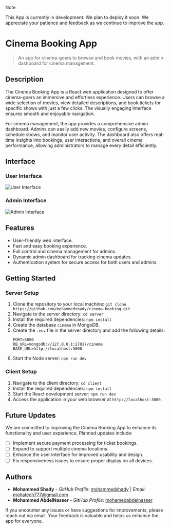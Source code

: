 > [!NOTE]  
> This App is currently in development. We plan to deploy it soon. We appreciate your patience and feedback as we continue to improve the app.

# Cinema Booking App
> An app for cinema-goers to browse and book movies, with an admin dashboard for cinema management.

## Description
The Cinema Booking App is a React web application designed to offer cinema-goers an immersive and effortless experience. Users can browse a wide selection of movies, view detailed descriptions, and book tickets for specific shows with just a few clicks. The visually engaging interface ensures smooth and enjoyable navigation.

For cinema management, the app provides a comprehensive admin dashboard. Admins can easily add new movies, configure screens, schedule shows, and monitor user activity. The dashboard also offers real-time insights into bookings, user interactions, and overall cinema performance, allowing administrators to manage every detail efficiently.

## Interface
### User Interface
![User Interface](https://i.giphy.com/media/v1.Y2lkPTc5MGI3NjExbW0wMmZ6aXNwcDFybmo5eWJiZTQwYmU0MzdzOGlkc2ltMXFpZG9saSZlcD12MV9pbnRlcm5hbF9naWZfYnlfaWQmY3Q9Zw/onqE8rvm2iht9IYD0h/giphy.gif "User Pages")

### Admin Interface
![Admin Interface](https://i.giphy.com/media/v1.Y2lkPTc5MGI3NjExbzQzYndvOGpnc3BjdmFoenFzY241MnB0Zzhqd3Y4eWhvemt2MGdtdiZlcD12MV9pbnRlcm5hbF9naWZfYnlfaWQmY3Q9Zw/LBiIYakOPmpbcQPEKG/giphy.gif "Admin Pages")

## Features

- User-friendly web interface.
- Fast and easy booking experience.
- Full control and cinema management for admins.
- Dynamic admin dashboard for tracking cinema updates.
- Authentication system for secure access for both users and admins.

## Getting Started
### Server Setup
1. Clone the repository to your local machine:
    `git clone https://github.com/mohammedshady/cinema-booking.git`
2. Navigate to the server directory:
    `cd server`
3. Install the required dependencies:
    `npm install`
4. Create the database `cinema` in MongoDB.
5. Create the `.env` file in the server directory and add the following details:
    ```
    PORT=5000
    DB_URL=mongodb://127.0.0.1:27017/cinema
    BASE_URL=http://localhost:5000
    ```
6. Start the Node server:
    `npm run dev`

### Client Setup
1. Navigate to the client directory:
    `cd client`
2. Install the required dependencies:
    `npm install`
3. Start the React development server:
    `npm run dev`
4. Access the application in your web browser at `http://localhost:3000`.

## Future Updates

We are committed to improving the Cinema Booking App to enhance its functionality and user experience. Planned updates include:
- [ ] Implement secure payment processing for ticket bookings.
- [ ] Expand to support multiple cinema locations.
- [ ] Enhance the user interface for improved usability and design.
- [ ] Fix responsiveness issues to ensure proper display on all devices.

## Authors

- **Mohammed Shady** - _GitHub Profile_: [mohammedshady](https://github.com/mohammedshady) | _Email_: mohatech777@gmail.com
- **Mohammed AbdelNasser** - _GitHub Profile_: [mohamedabdelnasser](https://github.com/M-AbdelNasser)

If you encounter any issues or have suggestions for improvements, please reach out via email. Your feedback is valuable and helps us enhance the app for everyone.


